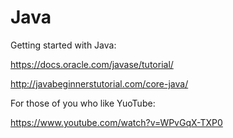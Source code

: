 Java
====

Getting started with Java:

https://docs.oracle.com/javase/tutorial/

http://javabeginnerstutorial.com/core-java/

For those of you who like YuoTube:

https://www.youtube.com/watch?v=WPvGqX-TXP0
